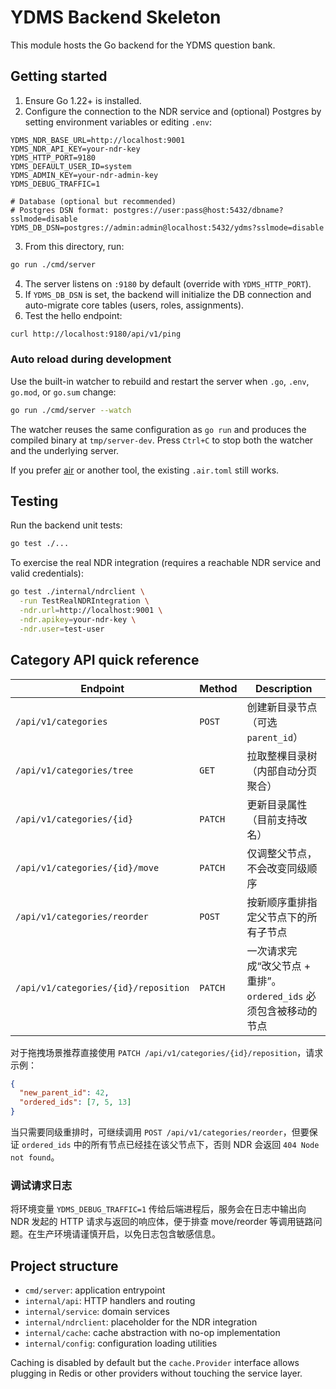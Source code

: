 # YDMS Backend Skeleton

This module hosts the Go backend for the YDMS question bank.

## Getting started

1. Ensure Go 1.22+ is installed.
2. Configure the connection to the NDR service and (optional) Postgres by setting environment variables or editing `.env`:

```
YDMS_NDR_BASE_URL=http://localhost:9001
YDMS_NDR_API_KEY=your-ndr-key
YDMS_HTTP_PORT=9180
YDMS_DEFAULT_USER_ID=system
YDMS_ADMIN_KEY=your-ndr-admin-key
YDMS_DEBUG_TRAFFIC=1

# Database (optional but recommended)
# Postgres DSN format: postgres://user:pass@host:5432/dbname?sslmode=disable
YDMS_DB_DSN=postgres://admin:admin@localhost:5432/ydms?sslmode=disable
```

3. From this directory, run:

```bash
go run ./cmd/server
```

4. The server listens on `:9180` by default (override with `YDMS_HTTP_PORT`).
5. If `YDMS_DB_DSN` is set, the backend will initialize the DB connection and auto-migrate core tables (users, roles, assignments).
6. Test the hello endpoint:

```bash
curl http://localhost:9180/api/v1/ping
```

### Auto reload during development

Use the built-in watcher to rebuild and restart the server when `.go`, `.env`, `go.mod`, or `go.sum` change:

```bash
go run ./cmd/server --watch
```

The watcher reuses the same configuration as `go run` and produces the compiled binary at `tmp/server-dev`. Press `Ctrl+C` to stop both the watcher and the underlying server.

If you prefer [air](https://github.com/air-verse/air) or another tool, the existing `.air.toml` still works.

## Testing

Run the backend unit tests:

```bash
go test ./...
```

To exercise the real NDR integration (requires a reachable NDR service and valid credentials):

```bash
go test ./internal/ndrclient \
  -run TestRealNDRIntegration \
  -ndr.url=http://localhost:9001 \
  -ndr.apikey=your-ndr-key \
  -ndr.user=test-user
```

## Category API quick reference

| Endpoint | Method | Description |
| --- | --- | --- |
| `/api/v1/categories` | `POST` | 创建新目录节点（可选 `parent_id`） |
| `/api/v1/categories/tree` | `GET` | 拉取整棵目录树（内部自动分页聚合） |
| `/api/v1/categories/{id}` | `PATCH` | 更新目录属性（目前支持改名） |
| `/api/v1/categories/{id}/move` | `PATCH` | 仅调整父节点，不会改变同级顺序 |
| `/api/v1/categories/reorder` | `POST` | 按新顺序重排指定父节点下的所有子节点 |
| `/api/v1/categories/{id}/reposition` | `PATCH` | 一次请求完成“改父节点 + 重排”。`ordered_ids` 必须包含被移动的节点 |

对于拖拽场景推荐直接使用 `PATCH /api/v1/categories/{id}/reposition`，请求示例：

```json
{
  "new_parent_id": 42,
  "ordered_ids": [7, 5, 13]
}
```

当只需要同级重排时，可继续调用 `POST /api/v1/categories/reorder`，但要保证 `ordered_ids` 中的所有节点已经挂在该父节点下，否则 NDR 会返回 `404 Node not found`。

### 调试请求日志

将环境变量 `YDMS_DEBUG_TRAFFIC=1` 传给后端进程后，服务会在日志中输出向 NDR 发起的 HTTP 请求与返回的响应体，便于排查 move/reorder 等调用链路问题。在生产环境请谨慎开启，以免日志包含敏感信息。

## Project structure

- `cmd/server`: application entrypoint
- `internal/api`: HTTP handlers and routing
- `internal/service`: domain services
- `internal/ndrclient`: placeholder for the NDR integration
- `internal/cache`: cache abstraction with no-op implementation
- `internal/config`: configuration loading utilities

Caching is disabled by default but the `cache.Provider` interface allows plugging
in Redis or other providers without touching the service layer.
